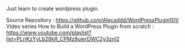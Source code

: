 Just learn to create wordpress plugin.

Source Repository : https://github.com/Alecaddd/WordPressPlugin101/
Video series How to Build a WordPress Plugin from scratch : https://www.youtube.com/playlist?list=PLriKzYyLb28kR_CPMz8uierDWC2y3znI2
